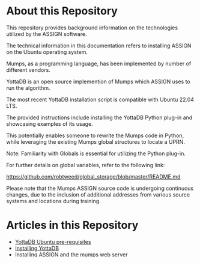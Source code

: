 # About this Repository

This repository provides background information on the technologies utilized by the ASSIGN software.

The technical information in this documentation refers to installing ASSIGN on the Ubuntu operating system.

Mumps, as a programming language, has been implemented by number of different vendors.

YottaDB is an open source implemention of Mumps which ASSIGN uses to run the algorithm.

The most recent YottaDB installation script is compatible with Ubuntu 22.04 LTS.

The provided instructions include installing the YottaDB Python plug-in and showcasing examples of its usage.

This potentially enables someone to rewrite the Mumps code in Python, while leveraging the existing Mumps global structures to locate a UPRN.

Note: Familiarity with Globals is essential for utilizing the Python plug-in.

For further details on global variables, refer to the following link: 

https://github.com/robtweed/global_storage/blob/master/README.md


Please note that the Mumps ASSIGN source code is undergoing continuous changes, due to the inclusion of additional addresses from various source systems and locations during training.

# Articles in this Repository

- [YottaDB Ubuntu pre-requisites](./Pre_Requisites.md)
- [Installing YottaDB](./YottaDB_Install.md)
- [Installing ASSIGN and the mumps web server](./ASSIGN_Install.md)
- [Importing the Address Base Premium data into the mumps database](./ABP_Import.md)
- [Installing and using Python with YottaDB](./Python.md)
- [Automated ABP processing](./ABP_Auto.md)
- [Import code changes (UPRN1A)](./ABP_Import_Code_changes.md)
- [Using VS Code to run and debug your Mumps and Python code](./VSCode.md)
- [Using the ASSIGN API](./ASSIGN_Api.md)
- [RALFs (Residential Anonymised Linkage Fields)](./RALFS.md)
- [Other stuff](./Other_stuff.md)